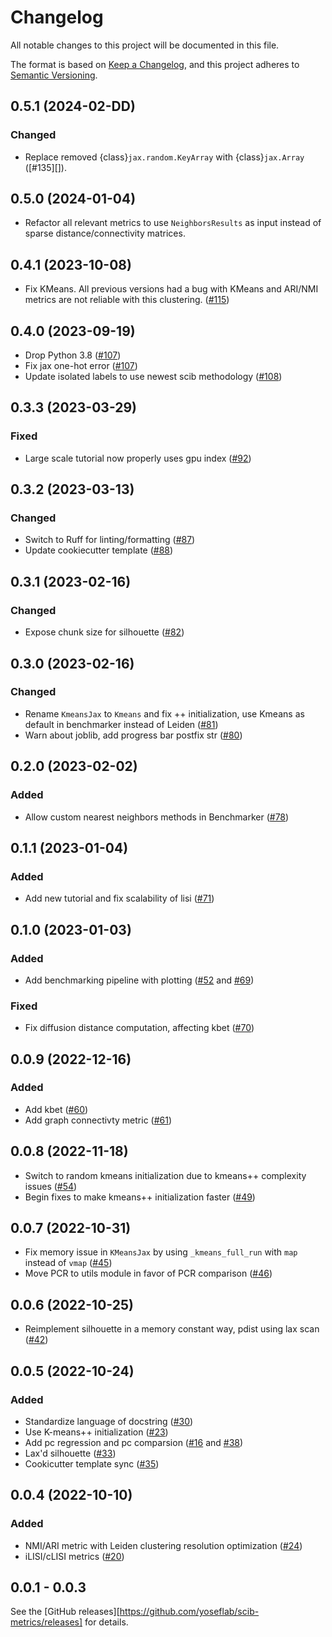 # Changelog

All notable changes to this project will be documented in this file.

The format is based on [Keep a Changelog][],
and this project adheres to [Semantic Versioning][].

[keep a changelog]: https://keepachangelog.com/en/1.0.0/
[semantic versioning]: https://semver.org/spec/v2.0.0.html

## 0.5.1 (2024-02-DD)

### Changed

-   Replace removed {class}`jax.random.KeyArray` with {class}`jax.Array` ([#135][]).

## 0.5.0 (2024-01-04)

-   Refactor all relevant metrics to use `NeighborsResults` as input instead of sparse distance/connectivity matrices.

## 0.4.1 (2023-10-08)

-   Fix KMeans. All previous versions had a bug with KMeans and ARI/NMI metrics are not reliable with this clustering. ([#115][])

[#115]: https://github.com/YosefLab/scib-metrics/pull/115

## 0.4.0 (2023-09-19)

-   Drop Python 3.8 ([#107][])
-   Fix jax one-hot error ([#107][])
-   Update isolated labels to use newest scib methodology ([#108][])

[#107]: https://github.com/YosefLab/scib-metrics/pull/107
[#108]: https://github.com/YosefLab/scib-metrics/pull/108

## 0.3.3 (2023-03-29)

### Fixed

-   Large scale tutorial now properly uses gpu index ([#92][])

[#92]: https://github.com/YosefLab/scib-metrics/pull/92

## 0.3.2 (2023-03-13)

### Changed

-   Switch to Ruff for linting/formatting ([#87][])
-   Update cookiecutter template ([#88][])

[#87]: https://github.com/YosefLab/scib-metrics/pull/87
[#88]: https://github.com/YosefLab/scib-metrics/pull/88

## 0.3.1 (2023-02-16)

### Changed

-   Expose chunk size for silhouette ([#82][])

[#82]: https://github.com/YosefLab/scib-metrics/pull/82

## 0.3.0 (2023-02-16)

### Changed

-   Rename `KmeansJax` to `Kmeans` and fix ++ initialization, use Kmeans as default in benchmarker instead of Leiden ([#81][])
-   Warn about joblib, add progress bar postfix str ([#80][])

[#81]: https://github.com/YosefLab/scib-metrics/pull/81
[#80]: https://github.com/YosefLab/scib-metrics/pull/80

## 0.2.0 (2023-02-02)

### Added

-   Allow custom nearest neighbors methods in Benchmarker ([#78][])

[#78]: https://github.com/YosefLab/scib-metrics/pull/78

## 0.1.1 (2023-01-04)

### Added

-   Add new tutorial and fix scalability of lisi ([#71][])

[#71]: https://github.com/YosefLab/scib-metrics/pull/71

## 0.1.0 (2023-01-03)

### Added

-   Add benchmarking pipeline with plotting ([#52][] and [#69][])

### Fixed

-   Fix diffusion distance computation, affecting kbet ([#70][])

[#52]: https://github.com/YosefLab/scib-metrics/pull/52
[#69]: https://github.com/YosefLab/scib-metrics/pull/69
[#70]: https://github.com/YosefLab/scib-metrics/pull/70

## 0.0.9 (2022-12-16)

### Added

-   Add kbet ([#60][])
-   Add graph connectivty metric ([#61][])

[#60]: https://github.com/YosefLab/scib-metrics/pull/60
[#61]: https://github.com/YosefLab/scib-metrics/pull/61

## 0.0.8 (2022-11-18)

-   Switch to random kmeans initialization due to kmeans++ complexity issues ([#54][])
-   Begin fixes to make kmeans++ initialization faster ([#49][])

[#54]: https://github.com/YosefLab/scib-metrics/pull/54
[#49]: https://github.com/YosefLab/scib-metrics/pull/49

## 0.0.7 (2022-10-31)

-   Fix memory issue in `KMeansJax` by using `_kmeans_full_run` with `map` instead of `vmap` ([#45][])
-   Move PCR to utils module in favor of PCR comparison ([#46][])

[#45]: https://github.com/YosefLab/scib-metrics/pull/45
[#46]: https://github.com/YosefLab/scib-metrics/pull/46

## 0.0.6 (2022-10-25)

-   Reimplement silhouette in a memory constant way, pdist using lax scan ([#42][])

[#42]: https://github.com/YosefLab/scib-metrics/pull/42

## 0.0.5 (2022-10-24)

### Added

-   Standardize language of docstring ([#30][])
-   Use K-means++ initialization ([#23][])
-   Add pc regression and pc comparsion ([#16][] and [#38][])
-   Lax'd silhouette ([#33][])
-   Cookicutter template sync ([#35][])

[#33]: https://github.com/YosefLab/scib-metrics/pull/33
[#38]: https://github.com/YosefLab/scib-metrics/pull/38
[#35]: https://github.com/YosefLab/scib-metrics/pull/35
[#16]: https://github.com/YosefLab/scib-metrics/pull/16
[#23]: https://github.com/YosefLab/scib-metrics/pull/23
[#30]: https://github.com/YosefLab/scib-metrics/pull/30

## 0.0.4 (2022-10-10)

### Added

-   NMI/ARI metric with Leiden clustering resolution optimization ([#24][])
-   iLISI/cLISI metrics ([#20][])

[#20]: https://github.com/YosefLab/scib-metrics/pull/20
[#24]: https://github.com/YosefLab/scib-metrics/pull/24

## 0.0.1 - 0.0.3

See the [GitHub releases][https://github.com/yoseflab/scib-metrics/releases] for details.
